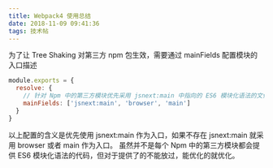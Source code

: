 ```yaml
---
title: Webpack4 使用总结
date: 2018-11-09 09:41:36
tags: 技术帖
---
```


为了让 Tree Shaking 对第三方 npm 包生效，需要通过 mainFields 配置模块的入口描述
```javascript
module.exports = {
  resolve: {
    // 针对 Npm 中的第三方模块优先采用 jsnext:main 中指向的 ES6 模块化语法的文件
    mainFields: ['jsnext:main', 'browser', 'main']
  }
}
```
以上配置的含义是优先使用 jsnext:main 作为入口，如果不存在 jsnext:main 就采用 browser 或者 main 作为入口。 虽然并不是每个 Npm 中的第三方模块都会提供 ES6 模块化语法的代码，但对于提供了的不能放过，能优化的就优化。